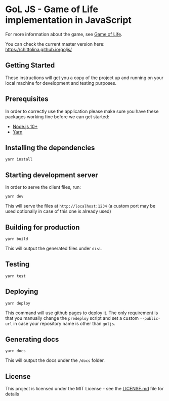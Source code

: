 # GoL JS - Game of Life implementation in JavaScript

For more information about the game, see [Game of Life](https://en.wikipedia.org/wiki/Conway%27s_Game_of_Life).

You can check the current master version here: https://chittolina.github.io/goljs/

## Getting Started

These instructions will get you a copy of the project up and running on your local machine for development and testing purposes.

## Prerequisites

In order to correctly use the application please make sure you have these packages
working fine before we can get started:

- [Node.js 10+](https://nodejs.org/en/download/)
- [Yarn](https://yarnpkg.com/lang/en/)

## Installing the dependencies

```
yarn install
```

## Starting development server

In order to serve the client files, run:

```
yarn dev
```

This will serve the files at `http://localhost:1234` (a custom port may be used optionally in case of this one is already used)

## Building for production

```
yarn build
```

This will output the generated files under `dist`.

## Testing

```
yarn test
```

## Deploying

```
yarn deploy
```

This command will use github pages to deploy it. The only requirement is that you manually change the `predeploy` script and set a custom `--public-url` in case your repository name is other than `goljs`.


## Generating docs

```
yarn docs
```

This will output the docs under the `/docs` folder.
## License

This project is licensed under the MIT License - see the [LICENSE.md](LICENSE.md) file for details
